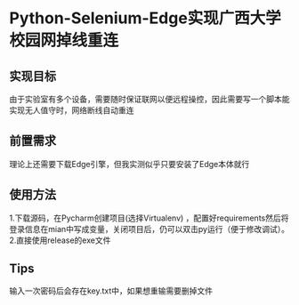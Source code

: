 # Python-Selenium-Edge实现广西大学校园网掉线重连

## 实现目标

由于实验室有多个设备，需要随时保证联网以便远程操控，因此需要写一个脚本能实现无人值守时，网络断线自动重连

## 前置需求

理论上还需要下载Edge引擎，但我实测似乎只要安装了Edge本体就行

## 使用方法

1.下载源码，在Pycharm创建项目(选择Virtualenv)
，配置好requirements然后将登录信息在mian中写成变量，关闭项目后，仍可以双击py运行（便于修改调试）。  
2.直接使用release的exe文件

## Tips

输入一次密码后会存在key.txt中，如果想重输需要删掉文件

